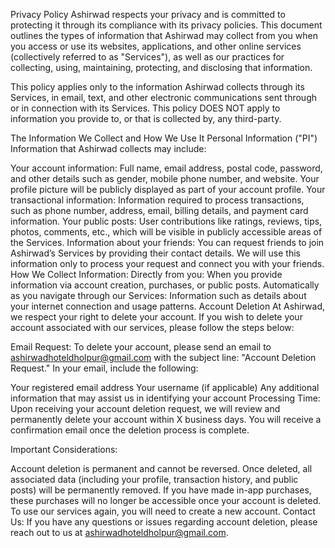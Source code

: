 Privacy Policy
Ashirwad respects your privacy and is committed to protecting it through its compliance with its privacy policies. This document outlines the types of information that Ashirwad may collect from you when you access or use its websites, applications, and other online services (collectively referred to as "Services"), as well as our practices for collecting, using, maintaining, protecting, and disclosing that information.

This policy applies only to the information Ashirwad collects through its Services, in email, text, and other electronic communications sent through or in connection with its Services. This policy DOES NOT apply to information you provide to, or that is collected by, any third-party.

The Information We Collect and How We Use It
Personal Information ("PI")
Information that Ashirwad collects may include:

Your account information: Full name, email address, postal code, password, and other details such as gender, mobile phone number, and website. Your profile picture will be publicly displayed as part of your account profile.
Your transactional information: Information required to process transactions, such as phone number, address, email, billing details, and payment card information.
Your public posts: User contributions like ratings, reviews, tips, photos, comments, etc., which will be visible in publicly accessible areas of the Services.
Information about your friends: You can request friends to join Ashirwad’s Services by providing their contact details. We will use this information only to process your request and connect you with your friends.
How We Collect Information:
Directly from you: When you provide information via account creation, purchases, or public posts.
Automatically as you navigate through our Services: Information such as details about your internet connection and usage patterns.
Account Deletion
At Ashirwad, we respect your right to delete your account. If you wish to delete your account associated with our services, please follow the steps below:

Email Request: To delete your account, please send an email to ashirwadhoteldholpur@gmail.com with the subject line: "Account Deletion Request." In your email, include the following:

Your registered email address
Your username (if applicable)
Any additional information that may assist us in identifying your account
Processing Time: Upon receiving your account deletion request, we will review and permanently delete your account within X business days. You will receive a confirmation email once the deletion process is complete.

Important Considerations:

Account deletion is permanent and cannot be reversed. Once deleted, all associated data (including your profile, transaction history, and public posts) will be permanently removed.
If you have made in-app purchases, these purchases will no longer be accessible once your account is deleted.
To use our services again, you will need to create a new account.
Contact Us: If you have any questions or issues regarding account deletion, please reach out to us at ashirwadhoteldholpur@gmail.com.

